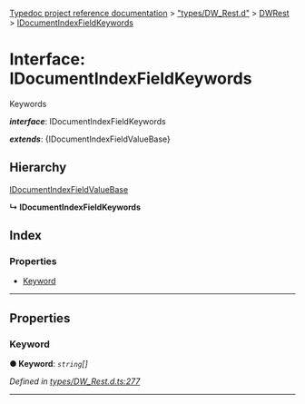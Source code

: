 [Typedoc project reference documentation](../README.md) > ["types/DW_Rest.d"](../modules/_types_dw_rest_d_.md) > [DWRest](../modules/_types_dw_rest_d_.dwrest.md) > [IDocumentIndexFieldKeywords](../interfaces/_types_dw_rest_d_.dwrest.idocumentindexfieldkeywords.md)

# Interface: IDocumentIndexFieldKeywords

Keywords

*__interface__*: IDocumentIndexFieldKeywords

*__extends__*: {IDocumentIndexFieldValueBase}

## Hierarchy

 [IDocumentIndexFieldValueBase](_types_dw_rest_d_.dwrest.idocumentindexfieldvaluebase.md)

**↳ IDocumentIndexFieldKeywords**

## Index

### Properties

* [Keyword](_types_dw_rest_d_.dwrest.idocumentindexfieldkeywords.md#keyword)

---

## Properties

<a id="keyword"></a>

###  Keyword

**● Keyword**: *`string`[]*

*Defined in [types/DW_Rest.d.ts:277](https://github.com/DocuWare/REST-Sample-TS/blob/0222c3e/src/types/DW_Rest.d.ts#L277)*

___

